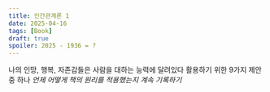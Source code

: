 ```yaml
---
title: 인간관계론 1
date: 2025-04-16
tags: [Book]
draft: true
spoiler: 2025 - 1936 = ?
---
```


나의 인망, 행복, 자존감들은 사람을 대하는 능력에 달려있다
활용하기 위한 9가지 제안 중 하나
_언제 어떻게 책의 원리를 적용했는지 계속 기록하기_
